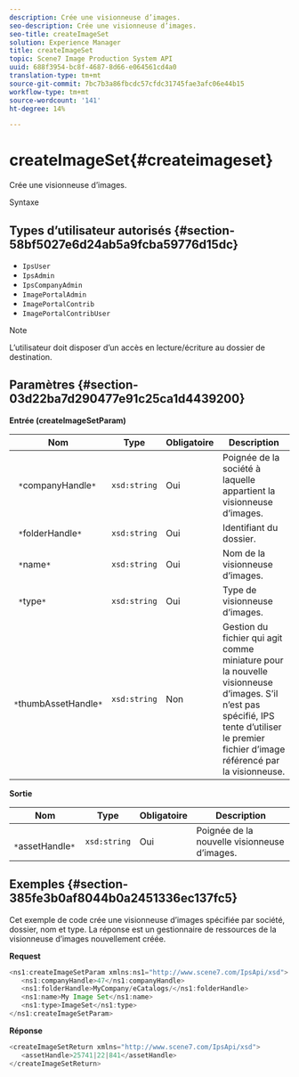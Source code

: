 ```yaml
---
description: Crée une visionneuse d’images.
seo-description: Crée une visionneuse d’images.
seo-title: createImageSet
solution: Experience Manager
title: createImageSet
topic: Scene7 Image Production System API
uuid: 688f3954-bc8f-4687-8d66-e064561cd4a0
translation-type: tm+mt
source-git-commit: 7bc7b3a86fbcdc57cfdc31745fae3afc06e44b15
workflow-type: tm+mt
source-wordcount: '141'
ht-degree: 14%

---
```



# createImageSet{#createimageset}

Crée une visionneuse d’images.

Syntaxe

## Types d’utilisateur autorisés {#section-58bf5027e6d24ab5a9fcba59776d15dc}

* `IpsUser`
* `IpsAdmin`
* `IpsCompanyAdmin`
* `ImagePortalAdmin`
* `ImagePortalContrib`
* `ImagePortalContribUser`

>[!NOTE]
>
>L’utilisateur doit disposer d’un accès en lecture/écriture au dossier de destination.

## Paramètres {#section-03d22ba7d290477e91c25ca1d4439200}

**Entrée (createImageSetParam)**

| Nom | Type | Obligatoire | Description |
|---|---|---|---|
| ` *`companyHandle`*` | `xsd:string` | Oui | Poignée de la société à laquelle appartient la visionneuse d’images. |
| ` *`folderHandle`*` | `xsd:string` | Oui | Identifiant du dossier. |
| ` *`name`*` | `xsd:string` | Oui | Nom de la visionneuse d’images. |
| ` *`type`*` | `xsd:string` | Oui | Type de visionneuse d’images. |
| ` *`thumbAssetHandle`*` | `xsd:string` | Non | Gestion du fichier qui agit comme miniature pour la nouvelle visionneuse d’images. S’il n’est pas spécifié, IPS tente d’utiliser le premier fichier d’image référencé par la visionneuse. |

**Sortie**

| Nom | Type | Obligatoire | Description |
|---|---|---|---|
| ` *`assetHandle`*` | `xsd:string` | Oui | Poignée de la nouvelle visionneuse d’images. |

## Exemples {#section-385fe3b0af8044b0a2451336ec137fc5}

Cet exemple de code crée une visionneuse d’images spécifiée par société, dossier, nom et type. La réponse est un gestionnaire de ressources de la visionneuse d’images nouvellement créée.

**Request**

```java
<ns1:createImageSetParam xmlns:ns1="http://www.scene7.com/IpsApi/xsd">
   <ns1:companyHandle>47</ns1:companyHandle>
   <ns1:folderHandle>MyCompany/eCatalogs/</ns1:folderHandle>
   <ns1:name>My Image Set</ns1:name>
   <ns1:type>ImageSet</ns1:type>
</ns1:createImageSetParam>
```

**Réponse**

```java
<createImageSetReturn xmlns="http://www.scene7.com/IpsApi/xsd">
   <assetHandle>25741|22|841</assetHandle>
</createImageSetReturn>
```

